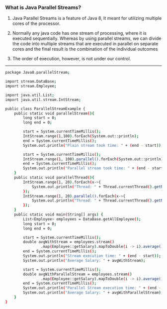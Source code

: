 ### What is Java Parallel Streams?

1. Java Parallel Streams is a feature of Java 8, It meant for utilizing multiple cores of the processor.

2. Normally any java code has one stream of processing, where it is executed sequentially. Whereas by using parallel streams, we can divide the code into multiple streams that are executed in parallel on separate cores and the final result is the combination of the individual
outcomes

3. The order of execution, however, is not under our control.

___

```sh
package Java8.parallelStream;

import stream.DataBase;
import stream.Employee;

import java.util.List;
import java.util.stream.IntStream;

public class ParallelStreamExample {
    public static void parallelStream(){
        long start = 0;
        long end = 0;

        start = System.currentTimeMillis();
        IntStream.range(1,100).forEach(System.out::println);
        end = System.currentTimeMillis();
        System.out.println("Plain stream took time: " + (end - start));

        start = System.currentTimeMillis();
        IntStream.range(1, 100).parallel().forEach(System.out::println);
        end = System.currentTimeMillis();
        System.out.println("Parallel stream took time: " + (end - start));
    }
    public static void parallelThread(){
        IntStream.range(1, 20).forEach(x->{
            System.out.println("Thread: " + Thread.currentThread().getName() + " : " + x);
        });
        IntStream.range(1, 20).parallel().forEach(x->{
            System.out.println("Thread: " + Thread.currentThread().getName() + " : " + x);
        });
    }
    public static void main(String[] args) {
        List<Employee> employees = DataBase.getAllEmployee();
        long start = 0;
        long end = 0;

        start = System.currentTimeMillis();
        double avgWithStream = employees.stream()
                .map(Employee::getSalary).mapToDouble(i -> i).average().getAsDouble();
        end = System.currentTimeMillis();
        System.out.println("Stream execution time: " + (end - start));
        System.out.println("Average Salary: " + avgWithStream);

        start = System.currentTimeMillis();
        double avgWithParallelStream = employees.stream()
                .map(Employee::getSalary).mapToDouble(i -> i).average().getAsDouble();
        end = System.currentTimeMillis();
        System.out.println("Parallel Stream execution time: " + (end - start));
        System.out.println("Average Salary: " + avgWithParallelStream);
    }
}

```